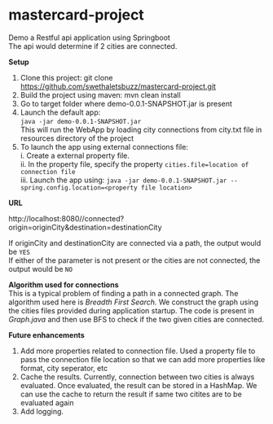 
# mastercard-project

Demo a Restful api application using Springboot  
The api would determine if 2 cities are connected.  

<b>Setup</b>  

 1. Clone this project: git clone https://github.com/swethaletsbuzz/mastercard-project.git  
 2. Build the project using maven: mvn clean install  
 3. Go to target folder where demo-0.0.1-SNAPSHOT.jar is present  
 4. Launch the default app:  
		 ```java -jar demo-0.0.1-SNAPSHOT.jar```  
     This will run the WebApp by loading city connections from city.txt file in resources directory of the project  
 5. To launch the app using external connections file:  
		i. Create a external property file.  
		ii. In the property file, specify the property ```cities.file=location of connection file```   
    iii. Launch the app using: ```java -jar demo-0.0.1-SNAPSHOT.jar --spring.config.location=<property file location>```    
    
 <b>URL</b>
 
 http://localhost:8080//connected?origin=originCity&destination=destinationCity   
    
 If originCity and destinationCity are connected via a path, the output would be ```YES```   
 If either of the parameter is not present or the cities are not connected, the output would be ```NO```   
   
 <b> Algorithm used for connections </b>   
 This is a typical problem of finding a path in a connected graph. The algorithm used here is <I>Breadth First Search.</I>
 We construct the graph using the cities files provided during application startup. The code is present in <I>Graph.java</I> and then use BFS to check if the two given cities are connected.  
   
 <b>Future enhancements</b>  
 
 1. Add more properties related to connection file. Used a property file to pass the connection file location so that we can add more properties like format, city seperator, etc  
 2. Cache the results. Currently, connection between two cities is always evaluated. Once evaluated, the result can be stored in a HashMap. We can use the cache to return the result if same two citites are to be evaluated again
 3. Add logging.
